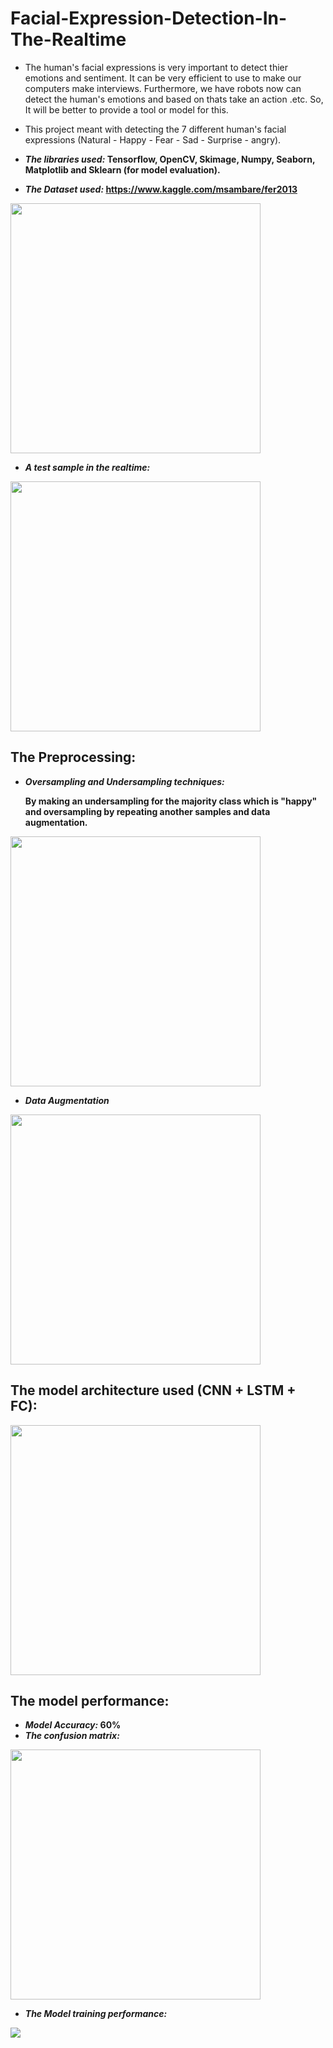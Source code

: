# Facial-Expression-Detection-In-The-Realtime
- The human's facial expressions is very important to detect thier emotions and sentiment. It can be very efficient to use to make our computers make interviews. Furthermore, we have robots now can detect the human's emotions and based on thats take an action .etc. So, It will be better to provide a tool or model for this.

- This project meant with detecting the 7 different human's facial expressions (Natural - Happy - Fear - Sad - Surprise - angry).

- <b><i>The libraries used:</i><b/> Tensorflow, OpenCV, Skimage, Numpy, Seaborn, Matplotlib and Sklearn (for model evaluation).  

- <b><i>The Dataset used:</i><b/> https://www.kaggle.com/msambare/fer2013

<img src = '/imgs/training_data_dist.png' width = '400px'/>

- <b><i>A test sample in the realtime:</i><b/>

<img src = '/imgs/test.png' width = '400px'/>

## The Preprocessing:
  - <b><i>Oversampling and Undersampling techniques:</i><b/>
  
     By making an undersampling for the majority class which is "happy" and oversampling by repeating another samples and data augmentation.
     
  <img src = '/imgs/balanced_dist.png' width = '400px'/>
    
  - <b><i>Data Augmentation</i><b/>
  
  <img src = '/imgs/data_augmentation.png' width = '400px'/>
  
## The model architecture used (CNN + LSTM + FC):
  
  <img src = '/imgs/dev_model_arch.png' width = '400px'>
  
## The model performance:
  - <b><i>Model Accuracy:</i><b/> <b>60%</b>
  - <b><i>The confusion matrix:</i><b/>
    
  <img src = '/imgs/confusion_matrix.png' width = '400px'>
  
  - <b><i>The Model training performance:</i><b/>
    
  <img src = '/imgs/model_training_performance.png'>
  
